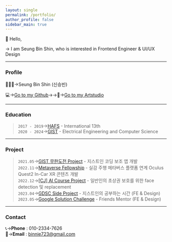 ```yaml
---
layout: single
permalink: /portfolio/
author_profile: false
sidebar_main: true
---
```






💭 Hello,  <br/>

→ I am Seung Bin Shin, who is interested in Frontend Engineer & UI/UX Design
  

---
### Profile

💁🏻‍♀️→Seung Bin Shin (신승빈)

💻→[Go to my Github](https://github.com/binnie723)→→🎨→[Go to my Artstudio](https://binnie723.myportfolio.com/)
  

---      
### Education
>`2017 - 2019`→[HAFS](http://www.hafs.hs.kr/) - International 13th  
>`2020 - 2024`→[GIST](https://www.gist.ac.kr/kr/main.html) - Electrical Engineering and Computer Science
>
  

---
### Project

>`2021.05`→[GIST 무한도전 Project](https://github.com/Minyeol/Gico) - 지스트인 코딩 보조 앱 개발  
>`2022.11`→[Metaverse Fellowship](https://www.youtube.com/watch?v=21SCi9VS5i8) - 실감 주행 메타버스 플랫폼 연계 Oculus Quest2 In-Car XR 콘텐츠 개발  
>`2022.12`→[[CJ] AI Course Project](https://github.com/binnie723/CJ_PBL2) - 일반인의 초상권 보호를 위한  face detection 및 replacement   
>`2023.04`→[GDSC Side Project](https://github.com/GDSC-GIST/2nd_2023_Ggongsi) - 지스트인의 공부하는 시간 (FE & Design)   
>`2023.05`→[Google Solution Challenge](https://www.youtube.com/watch?v=v39WYfTsenQ) - Friends Mentor (FE & Design)   


---  
### Contact

📞→**Phone** : 010-2334-7626  
📩→**Email** : binnie723@gmail.com
  


